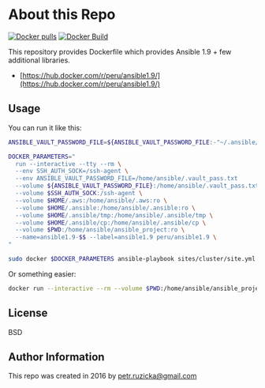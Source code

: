 # About this Repo

[![Docker pulls](https://img.shields.io/docker/pulls/peru/ansible1.9.svg)](https://hub.docker.com/r/peru/ansible1.9/)
[![Docker Build](https://img.shields.io/docker/automated/peru/ansible1.9.svg)](https://hub.docker.com/r/peru/ansible1.9/)

This repository provides Dockerfile which provides Ansible 1.9 + few additional libraries.

* [https://hub.docker.com/r/peru/ansible1.9/](https://hub.docker.com/r/peru/ansible1.9/)

## Usage

You can run it like this:

```bash
ANSIBLE_VAULT_PASSWORD_FILE=${ANSIBLE_VAULT_PASSWORD_FILE:-"~/.ansible/vault.password"}

DOCKER_PARAMETERS="
  run --interactive --tty --rm \
  --env SSH_AUTH_SOCK=/ssh-agent \
  --env ANSIBLE_VAULT_PASSWORD_FILE=/home/ansible/.vault_pass.txt
  --volume ${ANSIBLE_VAULT_PASSWORD_FILE}:/home/ansible/.vault_pass.txt:ro \
  --volume $SSH_AUTH_SOCK:/ssh-agent \
  --volume $HOME/.aws:/home/ansible/.aws:ro \
  --volume $HOME/.ansible:/home/ansible/.ansible:ro \
  --volume $HOME/.ansible/tmp:/home/ansible/.ansible/tmp \
  --volume $HOME/.ansible/cp:/home/ansible/.ansible/cp \
  --volume $PWD:/home/ansible/ansible_project:ro \
  --name=ansible1.9-$$ --label=ansible1.9 peru/ansible1.9 \
"

sudo docker $DOCKER_PARAMETERS ansible-playbook sites/cluster/site.yml --tags stack
```

Or something easier:

```bash
docker run --interactive --rm --volume $PWD:/home/ansible/ansible_project:ro peru/ansible1.9 ansible-playbook --version
```

## License

BSD

## Author Information

This repo was created in 2016 by [petr.ruzicka@gmail.com](mailto:petr.ruzicka@gmail.com)

